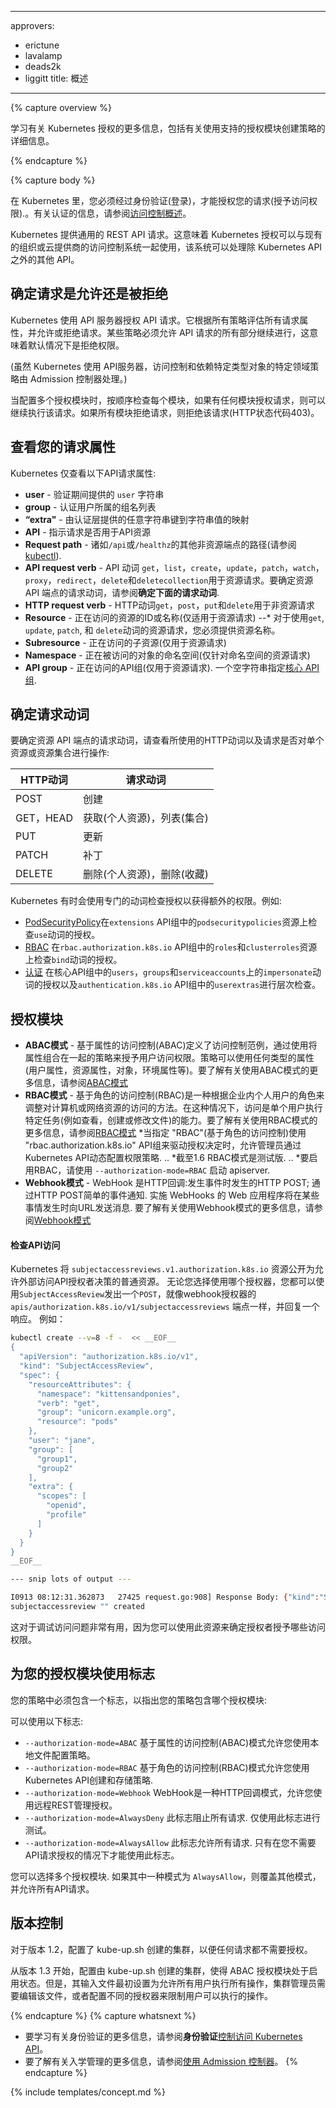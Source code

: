 <!--
---
approvers:
- erictune
- lavalamp
- deads2k
- liggitt
title: Overview
---
-->
---
approvers:
- erictune
- lavalamp
- deads2k
- liggitt
title: 概述
---

{% capture overview %}
<!--
Learn more about Kubernetes authorization, including details about creating policies using the supported authorization modules.
-->
学习有关 Kubernetes 授权的更多信息，包括有关使用支持的授权模块创建策略的详细信息。

{% endcapture %}

{% capture body %}
<!--
In Kubernetes, you must be authenticated (logged in) before your request can be authorized (granted permission to access). For information about authentication, see [Accessing Control Overview](/docs/admin/accessing-the-api/).
-->
在 Kubernetes 里，您必须经过身份验证(登录)，才能授权您的请求(授予访问权限).。有关认证的信息，请参阅[访问控制概述](/docs/admin/access-the-api/)。

<!--
Kubernetes expects attributes that are common to REST API requests. This means that Kubernetes authorization works with existing organization-wide or cloud-provider-wide access control systems which may handle other APIs besides the Kubernetes API.
-->
Kubernetes 提供通用的 REST API 请求。这意味着 Kubernetes 授权可以与现有的组织或云提供商的访问控制系统一起使用，该系统可以处理除 Kubernetes API 之外的其他 API。
<!--
## Determine Whether a Request is Allowed or Denied
-->
## 确定请求是允许还是被拒绝
<!--
Kubernetes authorizes API requests using the API server. It evaluates all of the request attributes against all policies and allows or denies the request. All parts of an API request must be allowed by some policy in order to proceed. This means that permissions are denied by default.-->
Kubernetes 使用 API​​ 服务器授权 API 请求。它根据所有策略评估所有请求属性，并允许或拒绝请求。某些策略必须允许 API 请求的所有部分继续进行，这意味着默认情况下是拒绝权限。
<!--
(Although Kubernetes uses the API server, access controls and policies that depend on specific fields of specific kinds of objects are handled by Admission Controllers.)-->

(虽然 Kubernetes 使用 API ​​服务器，访问控制和依赖特定类型对象的特定领域策略由 Admission 控制器处理。)

<!--
When multiple authorization modules are configured, each is checked in sequence, and if any module authorizes the request, then the request can proceed. If all modules deny the request, then the request is denied (HTTP status code 403).-->
当配置多个授权模块时，按顺序检查每个模块，如果有任何模块授权请求，则可以继续执行该请求。如果所有模块拒绝请求，则拒绝该请求(HTTP状态代码403)。
<!--
## Review Your Request Attributes
-->
## 查看您的请求属性
<!--
Kubernetes reviews only the following API request attributes:
-->
Kubernetes 仅查看以下API请求属性:
<!--
 * **user** - The `user` string provided during authentication.
 * **group** - The list of group names to which the authenticated user belongs.
 * **"extra"** - A map of arbitrary string keys to string values, provided by the authentication layer.
 * **API** - Indicates whether the request is for an API resource.
 * **Request path** - Path to miscellaneous non-resource endpoints like `/api` or `/healthz`.
 * **API request verb** - API verbs `get`, `list`, `create`, `update`, `patch`, `watch`, `proxy`, `redirect`, `delete`, and `deletecollection` are used for resource requests. To determine the request verb for a resource API endpoint, see **Determine the request verb** below.
 * **HTTP request verb** - HTTP verbs `get`, `post`, `put`, and `delete` are used for non-resource requests.
 * **Resource** - The ID or name of the resource that is being accessed (for resource requests only).
--* For resource requests using `get`, `update`, `patch`, and `delete` verbs, you must provide the resource name.
 * **Subresource** - The subresource that is being accessed (for resource requests only).
 * **Namespace** - The namespace of the object that is being accessed (for namespaced resource requests only).
 * **API group** - The API group being accessed (for resource requests only). An empty string designates the [core API group](/docs/api/).
-->
* **user**  - 验证期间提供的 `user` 字符串
* **group**  - 认证用户所属的组名列表
* **“extra"**  - 由认证层提供的任意字符串键到字符串值的映射
* **API**  - 指示请求是否用于API资源
* **Request path**  - 诸如`/api`或`/healthz`的其他非资源端点的路径(请参阅[kubectl](#kubectl)).
* **API request verb**  -  API 动词 `get`，`list`，`create`，`update`，`patch`，`watch`，`proxy`，`redirect`，`delete`和`deletecollection`用于资源请求。要确定资源 API 端点的请求动词，请参阅**确定下面的请求动词**.
* **HTTP request verb**  -  HTTP动词`get`，`post`，`put`和`delete`用于非资源请求
* **Resource**  - 正在访问的资源的ID或名称(仅适用于资源请求)
 --* 对于使用`get`, `update`, `patch`, 和 `delete`动词的资源请求，您必须提供资源名称。
* **Subresource**  - 正在访问的子资源(仅用于资源请求)
* **Namespace**  - 正在被访问的对象的命名空间(仅针对命名空间的资源请求)
* **API group**  - 正在访问的API组(仅用于资源请求). 一个空字符串指定[核心 API 组](/docs/api/).
<!--
## Determine the Request Verb
-->
## 确定请求动词
<!--
To determine the request verb for a resource API endpoint, review the HTTP verb used and whether or not the request acts on an individual resource or a collection of resources:-->
要确定资源 API 端点的请求动词，请查看所使用的HTTP动词以及请求是否对单个资源或资源集合进行操作:
<!--
HTTP verb | request verb
----------|---------------
POST      | create
GET, HEAD | get (for individual resources), list (for collections)
PUT       | update
PATCH     | patch
DELETE    | delete (for individual resources), deletecollection (for collections)
-->

HTTP动词| 请求动词
---------- | ---------------
POST | 创建
GET，HEAD | 获取(个人资源)，列表(集合)
PUT | 更新
PATCH | 补丁
DELETE| 删除(个人资源)，删除(收藏)

<!--
Kubernetes sometimes checks authorization for additional permissions using specialized verbs. For example:
-->
Kubernetes 有时会使用专门的动词检查授权以获得额外的权限。例如:
<!--
* [PodSecurityPolicy](/docs/concepts/policy/pod-security-policy/) checks for authorization of the `use` verb on `podsecuritypolicies` resources in the `extensions` API group.
* [RBAC](/docs/admin/authorization/rbac/#privilege-escalation-prevention-and-bootstrapping) checks for authorization
of the `bind` verb on `roles` and `clusterroles` resources in the `rbac.authorization.k8s.io` API group.
* [Authentication](/docs/admin/authentication/) layer checks for authorization of the `impersonate` verb on `users`, `groups`, and `serviceaccounts` in the core API group, and the `userextras` in the `authentication.k8s.io` API group.
-->
* [PodSecurityPolicy](/docs/concepts/policy/pod-security-policy/)在`extensions` API组中的`podsecuritypolicies`资源上检查`use`动词的授权。
* [RBAC](/docs/admin/authorization/rbac/#privilege-escalation-prevention-and-bootstrapping) 在`rbac.authorization.k8s.io` API组中的`roles`和`clusterroles`资源上检查`bind`动词的授权。
* [认证](/docs/admin/authentication/) 在核心API组中的`users`，`groups`和`serviceaccounts`上的`impersonate`动词的授权以及`authentication.k8s.io` API组中的`userextras`进行层次检查。
<!--
## Authorization Modules
-->
## 授权模块
<!--
 * **Node** - A special-purpose authorizer that grants permissions to kubelets based on the pods they are scheduled to run. To learn more about using the Node authorization mode, see [Node Authorization](/docs/admin/authorization/node/)
 * **ABAC** - Attribute-based access control (ABAC) defines an access control paradigm whereby access rights are granted to users through the use of policies which combine attributes together. The policies can use any type of attributes (user attributes, resource attributes, object, environment attributes etc). To learn more about using the ABAC mode, see [ABAC Mode](/docs/admin/authorization/abac/)
 * **RBAC** - Role-based access control (RBAC) is a method of regulating access to computer or network resources based on the roles of individual users within an enterprise. In this context, access is the ability of an individual user to perform a specific task, such as view, create, or modify a file. To learn more about using the RBAC mode, see [RBAC Mode](/docs/admin/authorization/rbac/)
 ..* When specified "RBAC" (Role-Based Access Control) uses the "rbac.authorization.k8s.io" API group to drive authorization decisions, allowing admins to dynamically configure permission policies through the Kubernetes API.
 ..* As of 1.6 RBAC mode is in beta.
 ..* To enable RBAC, start the apiserver with `--authorization-mode=RBAC`.
 * **Webhook** - A WebHook is an HTTP callback: an HTTP POST that occurs when something happens; a simple event-notification via HTTP POST. A web application implementing WebHooks will POST a message to a URL when certain things happen. To learn more about using the Webhook mode, see [Webhook Mode](/docs/admin/authorization/webhook/).
-->
* **ABAC模式**  - 基于属性的访问控制(ABAC)定义了访问控制范例，通过使用将属性组合在一起的策略来授予用户访问权限。策略可以使用任何类型的属性(用户属性，资源属性，对象，环境属性等)。要了解有关使用ABAC模式的更多信息，请参阅[ABAC模式](/docs/admin/authorization/abac/)
* **RBAC模式**  - 基于角色的访问控制(RBAC)是一种根据企业内个人用户的角色来调整对计算机或网络资源的访问的方法。在这种情况下，访问是单个用户执行特定任务(例如查看，创建或修改文件)的能力。要了解有关使用RBAC模式的更多信息，请参阅[RBAC模式](/docs/admin/authorization/rbac/)
*当指定 "RBAC"(基于角色的访问控制)使用 "rbac.authorization.k8s.io" API组来驱动授权决定时，允许管理员通过Kubernetes API动态配置权限策略.
.. *截至1.6 RBAC模式是测试版.
.. *要启用RBAC，请使用 `--authorization-mode=RBAC` 启动 apiserver.
* **Webhook模式**  -  WebHook 是HTTP回调:发生事件时发生的HTTP POST; 通过HTTP POST简单的事件通知. 实施 WebHooks 的 Web 应用程序将在某些事情发生时向URL发送消息. 要了解有关使用Webhook模式的更多信息，请参阅[Webhook模式](/docs/admin/authorization/webhook/)

<!--
#### Checking API Access-->
#### 检查API访问
<!--
Kubernetes exposes the `subjectaccessreviews.v1.authorization.k8s.io` resource as a
normal resource that allows external access to API authorizer decisions.  No matter which authorizer
you choose to use, you can issue a `POST` with a `SubjectAccessReview` just like the webhook
authorizer to the `apis/authorization.k8s.io/v1/subjectaccessreviews` endpoint and
get back a response.  For instance:
-->
Kubernetes 将 `subjectaccessreviews.v1.authorization.k8s.io`  资源公开为允许外部访问API授权者决策的普通资源。 无论您选择使用哪个授权器，您都可以使用`SubjectAccessReview`发出一个`POST`，就像webhook授权器的`apis/authorization.k8s.io/v1/subjectaccessreviews` 端点一样，并回复一个响应。 例如：

```bash
kubectl create --v=8 -f -  << __EOF__
{
  "apiVersion": "authorization.k8s.io/v1",
  "kind": "SubjectAccessReview",
  "spec": {
    "resourceAttributes": {
      "namespace": "kittensandponies",
      "verb": "get",
      "group": "unicorn.example.org",
      "resource": "pods"
    },
    "user": "jane",
    "group": [
      "group1",
      "group2"
    ],
    "extra": {
      "scopes": [
        "openid",
        "profile"
      ]
    }
  }
}
__EOF__

--- snip lots of output ---

I0913 08:12:31.362873   27425 request.go:908] Response Body: {"kind":"SubjectAccessReview","apiVersion":"authorization.k8s.io/v1","metadata":{"creationTimestamp":null},"spec":{"resourceAttributes":{"namespace":"kittensandponies","verb":"GET","group":"unicorn.example.org","resource":"pods"},"user":"jane","group":["group1","group2"],"extra":{"scopes":["openid","profile"]}},"status":{"allowed":true}}
subjectaccessreview "" created
```
<!--
This is useful for debugging access problems, in that you can use this resource
to determine what access an authorizer is granting.-->
这对于调试访问问题非常有用，因为您可以使用此资源来确定授权者授予哪些访问权限。
<!--
## Using Flags for Your Authorization Module-->
## 为您的授权模块使用标志
<!--
You must include a flag in your policy to indicate which authorization module your policies include:

The following flags can be used:
  - `--authorization-mode=ABAC` Attribute-Based Access Control (ABAC) mode allows you to configure policies using local files.
  - `--authorization-mode=RBAC` Role-based access control (RBAC) mode allows you to create and store policies using the Kubernetes API.
  - `--authorization-mode=Webhook` WebHook is an HTTP callback mode that allows you to manage authorization using a remote REST.
  - `--authorization-mode=AlwaysDeny` This flag blocks all requests. Use this flag only for testing.
  - `--authorization-mode=AlwaysAllow` This flag allows all requests. Use this flag only if you do not require authorization for your API requests.

You can choose more than one authorization module. If one of the modes is `AlwaysAllow`, then it overrides the other modes and all API requests are allowed.
-->
您的策略中必须包含一个标志，以指出您的策略包含哪个授权模块:

可以使用以下标志:
 * `--authorization-mode=ABAC` 基于属性的访问控制(ABAC)模式允许您使用本地文件配置策略。
 * `--authorization-mode=RBAC` 基于角色的访问控制(RBAC)模式允许您使用Kubernetes API创建和存储策略.
 * `--authorization-mode=Webhook` WebHook是一种HTTP回调模式，允许您使用远程REST管理授权。
 * `--authorization-mode=AlwaysDeny` 此标志阻止所有请求. 仅使用此标志进行测试。
 * `--authorization-mode=AlwaysAllow` 此标志允许所有请求. 只有在您不需要API请求授权的情况下才能使用此标志。

您可以选择多个授权模块. 如果其中一种模式为 `AlwaysAllow`，则覆盖其他模式，并允许所有API请求。
<!--
## Versioning-->
## 版本控制
<!--
For version 1.2, clusters created by kube-up.sh are configured so that no authorization is required for any request.

As of version 1.3, clusters created by kube-up.sh are configured so that the ABAC authorization modules are enabled. However, its input file is initially set to allow all users to do all operations. The cluster administrator needs to edit that file, or configure a different authorizer to restrict what users can do.
-->
对于版本 1.2，配置了 kube-up.sh 创建的集群，以便任何请求都不需要授权。

从版本 1.3 开始，配置由 kube-up.sh 创建的集群，使得 ABAC 授权模块处于启用状态。但是，其输入文件最初设置为允许所有用户执行所有操作，集群管理员需要编辑该文件，或者配置不同的授权器来限制用户可以执行的操作。

{% endcapture %}
{% capture whatsnext %}
<!--
* To learn more about Authentication, see **Authentication** in [Controlling Access to the Kubernetes API](/docs/admin/accessing-the-api/).
* To learn more about Admission Control, see [Using Admission Controllers](/docs/admin/admission-controllers/).
-->
* 要学习有关身份验证的更多信息，请参阅**身份验证**[控制访问 Kubernetes API](docs/admin/access-the-api/)。
* 要了解有关入学管理的更多信息，请参阅[使用 Admission 控制器](docs/admin/admission-controllers/)。
{% endcapture %}

{% include templates/concept.md %}
